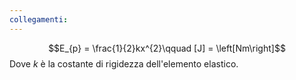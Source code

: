 ```yaml
---
collegamenti:
---
```


$$E_{p} = \frac{1}{2}kx^{2}\qquad [J] = \left[Nm\right]$$
Dove $k$ è la costante di rigidezza dell'elemento elastico.
